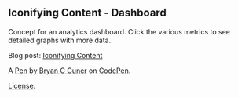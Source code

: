 Iconifying Content - Dashboard
------------------------------
Concept for an analytics dashboard. Click the various metrics to see detailed graphs with more data.

Blog post: [Iconifying Content](http://codersblock.com/blog/iconifying-content/)

A [Pen](https://codepen.io/bgoonz/pen/VwPgYQa) by [Bryan C Guner](https://codepen.io/bgoonz) on [CodePen](https://codepen.io).

[License](https://codepen.io/bgoonz/pen/VwPgYQa/license).